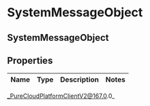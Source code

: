 # SystemMessageObject

## SystemMessageObject

## Properties

|Name | Type | Description | Notes|
|------------ | ------------- | ------------- | -------------|



_PureCloudPlatformClientV2@167.0.0_
